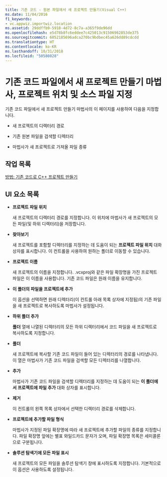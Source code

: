 ```yaml
---
title: 기존 코드 - 원본 파일에서 새 프로젝트 만들기(Visual C++)
ms.date: 11/04/2016
f1_keywords:
- vc.appwiz.importwiz.location
ms.assetid: 29ddffb9-5918-4d72-8c7a-a365f9de96dd
ms.openlocfilehash: e5d78b8fc6eddee7c425013c91506962853de375
ms.sourcegitcommit: 6052185696adca270bc9bdbec45a626dd89cdcdd
ms.translationtype: HT
ms.contentlocale: ko-KR
ms.lasthandoff: 10/31/2018
ms.locfileid: "50580828"
---
```

# <a name="specify-project-location-and-source-files-create-new-project-from-existing-code-files-wizard"></a>기존 코드 파일에서 새 프로젝트 만들기 마법사, 프로젝트 위치 및 소스 파일 지정

기존 코드 파일에서 새 프로젝트 만들기 마법사의 이 페이지를 사용하여 다음을 지정합니다.

- 새 프로젝트의 디렉터리 경로

- 기존 원본 파일을 검색할 디렉터리

- 마법사가 새 프로젝트로 가져올 파일 종류

## <a name="task-list"></a>작업 목록

[방법: 기존 코드로 C++ 프로젝트 만들기](../ide/how-to-create-a-cpp-project-from-existing-code.md)

## <a name="uielement-list"></a>UI 요소 목록

- **프로젝트 파일 위치**

   새 프로젝트의 디렉터리 경로를 지정합니다. 이 위치에 마법사가 새 프로젝트의 모든 파일(및 하위 디렉터리)을 저장합니다.

- **찾아보기**

   새 프로젝트를 포함할 디렉터리를 지정하는 데 도움이 되는 **프로젝트 파일 위치** 대화 상자를 표시합니다. 이 컨트롤을 사용하여 원하는 폴더로 이동할 수 있습니다.

- **프로젝트 이름**

   새 프로젝트의 이름을 지정합니다. .vcxproj와 같은 파일 확장명을 가진 프로젝트 파일은 이 이름을 사용합니다. 기존 코드 파일은 원래 이름을 유지합니다.

- **이 폴더의 파일을 프로젝트에 추가**

   이 옵션을 선택하면 원래 디렉터리(이 컨트롤 아래 목록 상자에 지정됨)의 기존 파일을 새 프로젝트로 복사하도록 마법사가 설정됩니다.

- **하위 폴더 추가**

   **폴더** 열에 나열된 디렉터리의 모든 하위 디렉터리에서 코드 파일을 새 프로젝트로 복사하도록 지정합니다.

- **폴더**

   새 프로젝트에 복사할 기존 코드 파일이 들어 있는 디렉터리의 경로를 나타냅니다. 이 열은 마법사가 기존 코드 파일을 검색할 모든 디렉터리를 나열합니다.

- **추가**

   마법사가 기존 코드 파일을 검색할 디렉터리를 지정하는 데 도움이 되는 **이 폴더에서 프로젝트에 파일 추가** 대화 상자를 표시합니다.

- **제거**

   이 컨트롤의 왼쪽 목록 상자에서 선택한 디렉터리 경로를 삭제합니다.

- **프로젝트에 추가할 파일 형식**

   마법사가 지정된 파일 확장명에 따라 새 프로젝트에 추가할 파일의 종류를 지정합니다. 파일 확장명 앞에는 별표 와일드카드 문자가 오며, 파일 확장명 목록은 세미콜론으로 구분됩니다.

- **솔루션 탐색기에 모든 파일 표시**

   새 프로젝트의 모든 파일을 솔루션 탐색기 창에 표시하도록 지정합니다. 기본적으로 이 옵션은 사용하도록 설정됩니다.